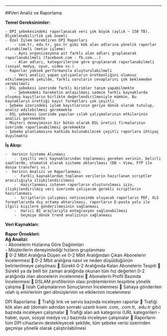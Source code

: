 - - -
##Veri Analiz ve Raporlama 

**Temel Gereksinimler:**  

    - DPI şebekesindeki raporlanacak veri çok büyük (aylık ~ 150 TB). Ölçeklenebilirlik çok önemli   
    - Özel İşlem Gerektiren DPI Raporları  
        - com.tr, edu.tr, gov.tr gibi kök alan adlarına yönelik raporlar alınabilmeli (metin işleme)  
        - Aynı organizasyona ait farklı alan adları gruplanarak raporlanabilmeli (facebook.com - fb.com...)  
        - Alan adları, kategorilerine göre gruplanarak raporlanabilmeli (sosyal medya, oyun, video vs.)  
    - Raporlar yüksek performansla oluşturulabilmeli  
        - Veri analizi yapan çalışanların üretkenliğini olumsuz etkilemeyecek şekilde, farklı soruların cevaplarını çok beklemeden verebilmeli  
    - DSL şebekesi üzerinde farklı birimler tanım yapabilmekte  
        - Şebekedeki hareketin anlaşılması sadece farklı kaynaklarda oluşmuş kayıtların birlikte değerlendirilmesiyle mümkün. Bu kaynakların ürettiği kayıt formatları çok çeşitli  
    - Şebeke üzerindeki işlem kayıtlarının geriye dönük olarak tutulup, analiz edilebilmesi gerekmekte  
    - DSL şebekesi üzerinde yapılan ıslah çalışmalarının etkilerinin analizi gerekmekte  
    - Müşteri deneyiminin bir bütün olarak DSL üretici firmalarının üzerinde raporlanabilmesi gerekmekte  
    - Şebeke planlamasına katkıda bulunabilecek çeşitli raporlara ihtiyaç duyulmakta  
    

**İş Akışı:**  

    -  Verinin Sisteme Alınması  
        -  Çeşitli veri kaynaklarından toplanması gereken verinin, belirli saatlerde, otomatik olarak sisteme aktarılması (DB – View, FTP ile dosya transferi vs.)  
    -  Verinin Analizi ve Raporlanması  
        -  Farklı kaynaklardan toplanan verilerin hazırlanan scriptler aracılığıyla ilişkilendirilmesi  
        -  Hazırlanması istenen raporların oluşturulması için, ilişkilendirilmiş veri üzerinde çalışacak gerekli scriptlerin hazırlanması  
        -  Scriptlerin çalışması neticesinde oluşacak raporların PDF, XLS formatlarında dış ortama aktarılması, raporların E-posta yolu ile ilgili kişilere gönderilmesinin sağlanması  
        -  Harici BI araçlarıyla entegrasyon sağlanabilmesi  
        -  Geçmişe dönük trend analizinin sağlanması 

**Veri Kaynakları:**  

**Rapor Örnekleri:**  
**Ağ Analizi:**  
    - Abonelerin Hızlarına Göre Dağılımları  
    - Müşterilerin deneyimlediği hızların gruplanması  
	0-2 Mbit Aralığına Düşen ve 0-2 Mbit Aralığından Çıkan Abonelerin İncelenmesi
	0-2 Mbit aralığına nasıl ve neden düşüldüğünün belirlenilmeye çalışılması
	Sürekli 0-2 Aralığında Kalan Abonelerin Tespiti
	Sürekli ya da belli bir zaman aralığında okunan tüm hız değerleri 0-2 aralığında olan abonelerin incelenmesi
	Abonelerin Profil Bazında İncelenmesi
	DSLAM profillerinin olası problemlerinin tespitine yönelik çalışma
	Islah Çalışmalarının Sonuçlarının İncelenmesi
	Sahaya gönderilen ıslah iş emirlerinin geri dönüşlerinin ve etkilerinin incelenmesi

DPI Raporlama:
	Trafiği link ve servis bazında inceleyen raporlar
	Trafiği kök alan adı (domain adından sonraki uzantı kısmı .com, .com.tr, .edu.tr gibi) bazında inceleyen çalışmalar
	Trafiği alan adı kategorisi (URL kategorileri - haber, oyun, sosyal medya vs.) bazında inceleyen çalışmalar
	Raporların tüm DPI cihazlarını destekleyecek şekilde, tüm şebeke verisi üzerinden geçmişe yönelik olarak çalıştırılabilmesi
